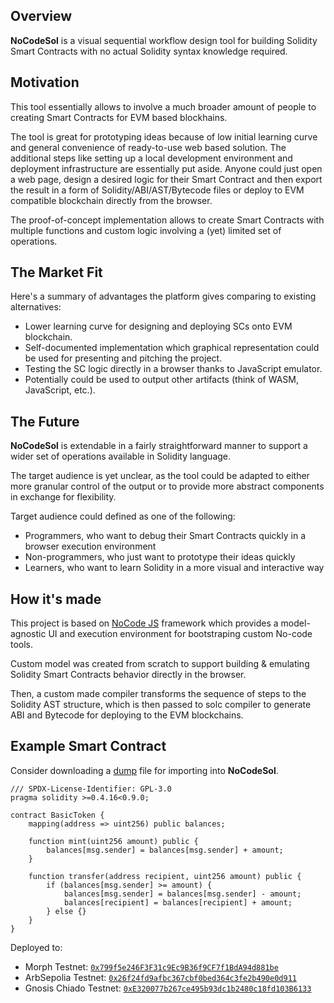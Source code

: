 ## Overview 

**NoCodeSol** is a visual sequential workflow design tool for building Solidity Smart Contracts with no actual Solidity syntax knowledge required. 

## Motivation

This tool essentially allows to involve a much broader amount of people to creating Smart Contracts for EVM based blockhains.

The tool is great for prototyping ideas because of low initial learning curve and general convenience of ready-to-use web based solution. The additional steps like setting up a local development environment and deployment infrastructure are essentially put aside. Anyone could just open a web page, design a desired logic for their Smart Contract and then export the result in a form of Solidity/ABI/AST/Bytecode files or deploy to EVM compatible blockchain directly from the browser.

The proof-of-concept implementation allows to create Smart Contracts with multiple functions and custom logic involving a (yet) limited set of operations.

## The Market Fit

Here's a summary of advantages the platform gives comparing to existing alternatives:

- Lower learning curve for designing and deploying SCs onto EVM blockchain.
- Self-documented implementation which graphical representation could be used for presenting and pitching the project.
- Testing the SC logic directly in a browser thanks to JavaScript emulator.
- Potentially could be used to output other artifacts (think of WASM, JavaScript, etc.).

## The Future

**NoCodeSol** is extendable in a fairly straightforward manner to support a wider set of operations available in Solidity language.

The target audience is yet unclear, as the tool could be adapted to either more granular control of the output or to provide more abstract components in exchange for flexibility. 

Target audience could defined as one of the following:

- Programmers, who want to debug their Smart Contracts quickly in a browser execution environment
- Non-programmers, who just want to prototype their ideas quickly
- Learners, who want to learn Solidity in a more visual and interactive way

## How it's made

This project is based on [NoCode JS](https://github.com/nocode-js) framework which provides a model-agnostic UI and execution environment for bootstraping custom No-code tools.

Custom model was created from scratch to support building & emulating Solidity Smart Contracts behavior directly in the browser.

Then, a custom made compiler transforms the sequence of steps to the Solidity AST structure, which is then passed to solc compiler to generate ABI and Bytecode for deploying to the EVM blockchains.

## Example Smart Contract

Consider downloading a [dump](.examples/NoCodeSol-2024-04-19T15_43_30.582Z.json) file for importing into **NoCodeSol**.

```sol
/// SPDX-License-Identifier: GPL-3.0
pragma solidity >=0.4.16<0.9.0;

contract BasicToken {
    mapping(address => uint256) public balances;

    function mint(uint256 amount) public {
        balances[msg.sender] = balances[msg.sender] + amount;
    }

    function transfer(address recipient, uint256 amount) public {
        if (balances[msg.sender] >= amount) {
            balances[msg.sender] = balances[msg.sender] - amount;
            balances[recipient] = balances[recipient] + amount;
        } else {}
    }
}
```

Deployed to:

- Morph Testnet: [`0x799f5e246F3F31c9Ec9B36f9CF7f1BdA94d881be`](https://explorer-testnet.morphl2.io/address/0x799f5e246F3F31c9Ec9B36f9CF7f1BdA94d881be)
- ArbSepolia Testnet: [`0x26f24fd9afbc367cbf0bed364c3fe2b490e0d911`](https://sepolia.arbiscan.io/address/0x26f24fd9afbc367cbf0bed364c3fe2b490e0d911)
- Gnosis Chiado Testnet: [`0xE320077b267ce495b93dc1b2480c18fd103B6133`](https://gnosis-chiado.blockscout.com/address/0xE320077b267ce495b93dc1b2480c18fd103B6133)